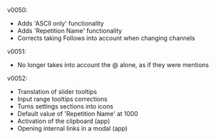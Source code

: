 v0050:
 - Adds 'ASCII only' functionality
 - Adds 'Repetition Name' functionality
 - Corrects taking Follows into account when changing channels

v0051:
 - No longer takes into account the @ alone, as if they were mentions

v0052:
 - Translation of slider tooltips
 - Input range tooltips corrections
 - Turns settings sections into icons
 - Default value of 'Repetition Name' at 1000
 - Activation of the clipboard (app)
 - Opening internal links in a modal (app)
